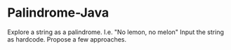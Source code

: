 # Palindrome-Java
Explore a string as a palindrome.  I.e. "No lemon, no melon"  Input the string as hardcode. Propose a few approaches.
